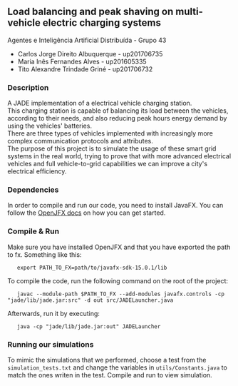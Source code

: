 ## Load balancing and peak shaving on multi-vehicle electric charging systems
Agentes e Inteligência Artificial Distribuída - Grupo 43  
 - Carlos Jorge Direito Albuquerque - up201706735   
 - Maria Inês Fernandes Alves - up201605335   
 - Tito Alexandre Trindade Griné - up201706732  
 
 ### Description
 A JADE implementation of a electrical vehicle charging station.  
 This charging station is capable of balancing its load between the vehicles, according to their needs, and also reducing
 peak hours energy demand by using the vehicles' batteries.  
 There are three types of vehicles implemented with increasingly more complex communication protocols and attributes.  
 The purpose of this project is to simulate the usage of these smart grid systems in the real world, trying to prove that
 with more advanced electrical vehicles and full vehicle-to-grid capabilities we can improve a city's electrical efficiency.
 
 ### Dependencies
 In order to compile and run our code, you need to install JavaFX. You can follow the [OpenJFX docs](https://openjfx.io/openjfx-docs/) on how you can get started.
 
 ### Compile & Run
 Make sure you have installed OpenJFX and that you have exported the path to fx. Something like this:
 ```
    export PATH_TO_FX=path/to/javafx-sdk-15.0.1/lib
```
 To compile the code, run the following command on the root of the project:
 ```
    javac --module-path $PATH_TO_FX --add-modules javafx.controls -cp "jade/lib/jade.jar:src" -d out src/JADELauncher.java
```
Afterwards, run it by executing:
 ```
    java -cp "jade/lib/jade.jar:out" JADELauncher
```
### Running our simulations
To mimic the simulations that we performed, choose a test from the `simulation_tests.txt` and change the variables in `utils/Constants.java` to match the ones writen in the test. Compile and run to view simulation.